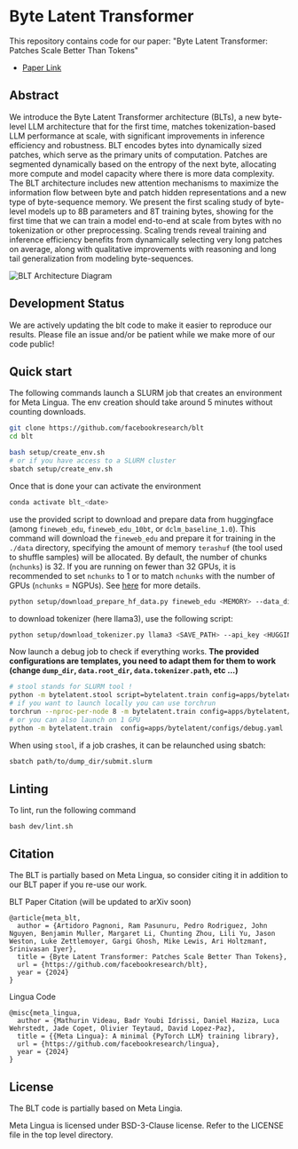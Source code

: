 # Byte Latent Transformer

This repository contains code for our paper: "Byte Latent Transformer: Patches Scale Better Than Tokens"

- [Paper Link](https://dl.fbaipublicfiles.com/blt/BLT__Patches_Scale_Better_Than_Tokens.pdf)

## Abstract

We introduce the Byte Latent Transformer architecture (BLTs), a new byte-level LLM architecture that
for the first time, matches tokenization-based LLM performance at scale, with significant improvements
in inference efficiency and robustness. BLT encodes bytes into dynamically sized patches, which serve
as the primary units of computation. Patches are segmented dynamically based on the entropy of the
next byte, allocating more compute and model capacity where there is more data complexity. The BLT
architecture includes new attention mechanisms to maximize the information flow between byte and
patch hidden representations and a new type of byte-sequence memory. We present the first scaling
study of byte-level models up to 8B parameters and 8T training bytes, showing for the first time
that we can train a model end-to-end at scale from bytes with no tokenization or other preprocessing.
Scaling trends reveal training and inference efficiency benefits from dynamically selecting very long
patches on average, along with qualitative improvements with reasoning and long tail generalization
from modeling byte-sequences.

![BLT Architecture Diagram](blt-figure.jpg)

## Development Status

We are actively updating the blt code to make it easier to reproduce our results.
Please file an issue and/or be patient while we make more of our code public!

## Quick start

The following commands launch a SLURM job that creates an environment for Meta Lingua.
The env creation should take around 5 minutes without counting downloads.

```bash
git clone https://github.com/facebookresearch/blt
cd blt

bash setup/create_env.sh
# or if you have access to a SLURM cluster
sbatch setup/create_env.sh
```

Once that is done your can activate the environment

```bash
conda activate blt_<date>
```

use the provided script to download and prepare data from huggingface (among `fineweb_edu`, `fineweb_edu_10bt`, or `dclm_baseline_1.0`).
This command will download the `fineweb_edu` and prepare it for training in the `./data` directory, specifying the amount of memory `terashuf` (the tool used to shuffle samples) will be allocated. By default, the number of chunks (`nchunks`) is 32. If you are running on fewer than 32 GPUs, it is recommended to set `nchunks` to 1 or to match `nchunks` with the number of GPUs (`nchunks` = NGPUs). See [here](https://github.com/facebookresearch/lingua/issues/55#issuecomment-2483643076) for more details.

```bash
python setup/download_prepare_hf_data.py fineweb_edu <MEMORY> --data_dir ./data --seed 42 --nchunks <NCHUNKS>
```

to download tokenizer (here llama3), use the following script:

```bash
python setup/download_tokenizer.py llama3 <SAVE_PATH> --api_key <HUGGINGFACE_TOKEN>
```

Now launch a debug job to check if everything works. **The provided configurations are templates, you need to adapt them for them to work (change `dump_dir`, `data.root_dir`, `data.tokenizer.path`, etc ...)**

```bash
# stool stands for SLURM tool !
python -m bytelatent.stool script=bytelatent.train config=apps/bytelatent/configs/debug.yaml nodes=1 partition=<partition>
# if you want to launch locally you can use torchrun
torchrun --nproc-per-node 8 -m bytelatent.train config=apps/bytelatent/configs/debug.yaml
# or you can also launch on 1 GPU
python -m bytelatent.train  config=apps/bytelatent/configs/debug.yaml
```

When using `stool`, if a job crashes, it can be relaunched using sbatch:

```bash
sbatch path/to/dump_dir/submit.slurm
```

## Linting

To lint, run the following command

```
bash dev/lint.sh
```

## Citation

The BLT is partially based on Meta Lingua, so consider citing it in addition to our BLT paper if you re-use our work.

BLT Paper Citation (will be updated to arXiv soon)

```
@article{meta_blt,
  author = {Artidoro Pagnoni, Ram Pasunuru, Pedro Rodriguez, John Nguyen, Benjamin Muller, Margaret Li, Chunting Zhou, Lili Yu, Jason Weston, Luke Zettlemoyer, Gargi Ghosh, Mike Lewis, Ari Holtzman†, Srinivasan Iyer},
  title = {Byte Latent Transformer: Patches Scale Better Than Tokens},
  url = {https://github.com/facebookresearch/blt},
  year = {2024}
}
```

Lingua Code

```
@misc{meta_lingua,
  author = {Mathurin Videau, Badr Youbi Idrissi, Daniel Haziza, Luca Wehrstedt, Jade Copet, Olivier Teytaud, David Lopez-Paz},
  title = {{Meta Lingua}: A minimal {PyTorch LLM} training library},
  url = {https://github.com/facebookresearch/lingua},
  year = {2024}
}
```

## License

The BLT code is partially based on Meta Lingia.

Meta Lingua is licensed under BSD-3-Clause license. Refer to the LICENSE file in the top level directory.
